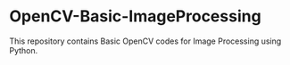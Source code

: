 # OpenCV-Basic-ImageProcessing
This repository contains Basic OpenCV codes for Image Processing using Python.
